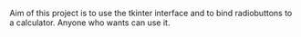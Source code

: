 Aim of this project is to use the tkinter interface and to bind radiobuttons to a calculator. Anyone who wants can use it.
